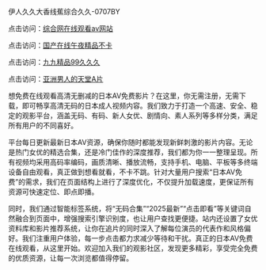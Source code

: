 伊人久久大香线蕉综合久久-0707BY

点击访问：<a href="https://bsdf-5f5.pages.dev/">综合网在线观看av网站</a>

点击访问：<a href="https://tfda.pages.dev/">国产在线午夜精品不卡</a>

点击访问：<a href="https://cfad.pages.dev/">九九精品99久久久</a>

点击访问：<a href="https://gfd-5xg.pages.dev/">亚洲男人的天堂A片</a>



想免费在线观看高清无删减的日本AV免费影片？在这里，你无需注册，无需下载，即可畅享高清无码的日本成人视频内容。我们致力于打造一个高速、安全、稳定的观影平台，涵盖无码、有码、新人女优、剧情向、素人系列等多样分类，满足所有用户的不同喜好。

平台每日更新最新日本AV资源，确保你随时都能发现新鲜刺激的影片内容。无论是热门女优的精选合集，还是冷门佳作的深度推荐，我们都为你一一整理呈现。所有视频均采用高码率编码，画质清晰、播放流畅，支持手机、电脑、平板等多终端设备自由观看，真正做到想看就看，不卡不跳。针对大量用户搜索“日本AV免费”的需求，我们在页面结构上进行了深度优化，不仅提升加载速度，更保证所有资源可快速定位、即点即播。

同时，我们通过智能标签系统，将“无码合集”“2025最新”“点击即看”等关键词自然融合到页面中，增强搜索引擎识别度，也让用户查找更便捷。站内还设置了女优资料库和影片推荐系统，让你在追片的同时深入了解每位演员的代表作和风格偏好。我们注重用户体验，每一步点击都力求减少等待和干扰。真正的日本AV免费在线观看，从这里开始。欢迎加入我们的观影社区，发现更多精彩，享受完全免费的优质资源，让每一次浏览都值得停留。




<span style="display:none;">[Canonical link]( https://github.com/yyy5415654/64646615 ）</span>
